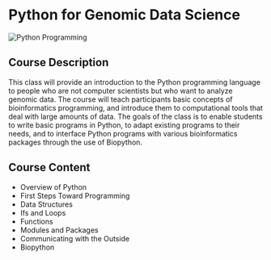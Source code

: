 # Python for Genomic Data Science

![Python Programming](https://melaloo.files.wordpress.com/2015/08/under_the_hood.png)

## Course Description
This class will provide an introduction to the Python programming language to people who are not computer scientists but who want to analyze genomic data. The course will teach participants basic concepts of bioinformatics programming, and introduce them to computational tools that deal with large amounts of data. The goals of the class is to enable students to write basic programs in Python, to adapt existing programs to their needs, and to interface Python programs with various bioinformatics packages through the use of Biopython.

## Course Content
- Overview of Python 
- First Steps Toward Programming
- Data Structures
- Ifs and Loops
- Functions
- Modules and Packages
- Communicating with the Outside
- Biopython